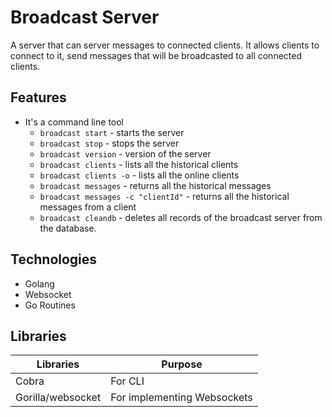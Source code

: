 # Broadcast Server
A server that can server messages to connected clients. It allows clients to connect to it, send messages that will be broadcasted to all connected clients.

## Features
- It's a command line tool
  - `broadcast start` - starts the server
  - `broadcast stop` - stops the server
  - `broadcast version` - version of the server
  - `broadcast clients` - lists all the historical clients
  - `broadcast clients -o` - lists all the online clients
  - `broadcast messages` - returns all the historical messages
  - `broadcast messages -c "clientId"` - returns all the historical messages from a client
  - `broadcast cleandb` - deletes all records of the broadcast server from the database.


## Technologies
- Golang
- Websocket
- Go Routines

## Libraries
| Libraries         | Purpose                     |
|-------------------|-----------------------------|
| Cobra             | For CLI                     |
| Gorilla/websocket | For implementing Websockets |


